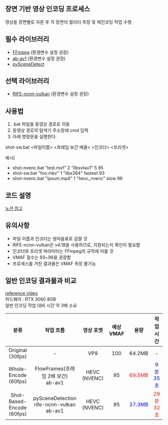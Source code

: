 ## 장면 기반 영상 인코딩 프로세스
영상을 장면별로 자른 후 각 장면의 퀄리티 측정 및 재인코딩 작업 수행 <br>


## 필수 라이브러리 
* [FFmpeg](https://www.gyan.dev/ffmpeg/builds/) (환경변수 설정 권장)
* [ab-av1](https://github.com/alexheretic/ab-av1) (환경변수 설정 권장)
* [pySceneDetect](https://www.scenedetect.com/download/) <br>


## 선택 라이브러리
* [RIFE-ncnn-vulkan](https://github.com/TNTwise/rife-ncnn-vulkan) (환경변수 설정 권장) <br>


## 사용법
1. .bat 파일을 동영상 경로로 이동
2. 동영상 경로의 탐색기 주소창에 cmd 입력
3. 아래 명령문을 실행한다.

shot-sw.bat <파일이름> <프레임 보간 배율> <인코더> <프리셋> <VMAF>

예시)
* shot-nvenc.bat "test.mxf" 2 "libsvtav1" 5 95
* shot-sw.bat "foo.mkv" 1 "libx264" fastest 93
* shot-nvenc.bat "ipsum.mp4" 1 "hevc_nvenc" slow 96 <br>
## 코드 설명
[노션 참고](https://www.notion.so/Shot-based-Encoding-a9c6c8c325a64f419093b4399c200de4)

## 유의사항
* 파일 이름과 인코더는 쌍따옴표로 감쌀 것
* RIFE-ncnn-vulkan은 v4.18을 사용하므로, 지원되는지 확인이 필요함
* 인코더와 프리셋 파라미터는 FFmpeg의 규칙에 따를 것
* VMAF 점수는 93~96을 권장함
* 프로세스를 거친 결과물은 VMAF 측정 불가능 <br>
  

## 일반 인코딩 결과물과 비교
[reference video](https://www.youtube.com/watch?v=tbWugSQ7kCk) <br>
하드웨어 : RTX 3060 8GB <br>
일반 인코딩 작업 대비 시간 약 3배 소요

|분류|작업 흐름|영상 포맷|예상 VMAF|용량|작업 시간|
|:---:|:---:|:---:|:---:|:---:|:---:|
|Original (30fps)| - | VP9 | 100 | 64.2MB | - |
|Whole-Encode (60fps)| FlowFrames(프레임 2배 보간)<br/>ab-av1 |HEVC (NVENC)| 95 | <span style="color:red">69.5MB</span> | <span style="color:blue">9분 35초</span> |
|Shot-Based-Encode (60fps)| pySceneDetection<br/>rife-ncnn-vulkan<br/>ab-av1 |HEVC (NVENC)| 95 | <span style="color:blue">37.3MB</span> | <span style="color:red">29분 32초</span> |
